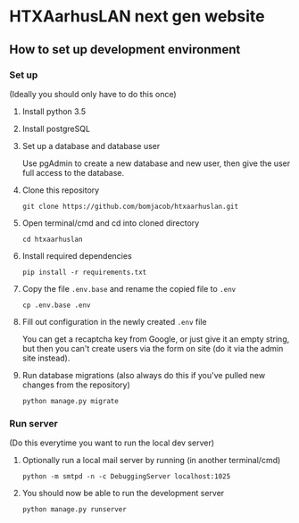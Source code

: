 # HTXAarhusLAN next gen website
  
## How to set up development environment  

### Set up
(Ideally you should only have to do this once)

1. Install python 3.5
2. Install postgreSQL
3. Set up a database and database user

    Use pgAdmin to create a new database and new user, then give the user full access to the database.
4. Clone this repository

    `git clone https://github.com/bomjacob/htxaarhuslan.git`
5. Open terminal/cmd and cd into cloned directory

    `cd htxaarhuslan`
6. Install required dependencies

    `pip install -r requirements.txt`
7. Copy the file `.env.base` and rename the copied file to `.env`

    `cp .env.base .env`
8. Fill out configuration in the newly created `.env` file

    You can get a recaptcha key from Google, or just give it an empty string, but then you can't create users via the form on site (do it via the admin site instead).
9. Run database migrations (also always do this if you've pulled new changes from the repository)

    `python manage.py migrate`

### Run server
(Do this everytime you want to run the local dev server)

1. Optionally run a local mail server by running (in another terminal/cmd)

    `python -m smtpd -n -c DebuggingServer localhost:1025`
2. You should now be able to run the development server

    `python manage.py runserver`
